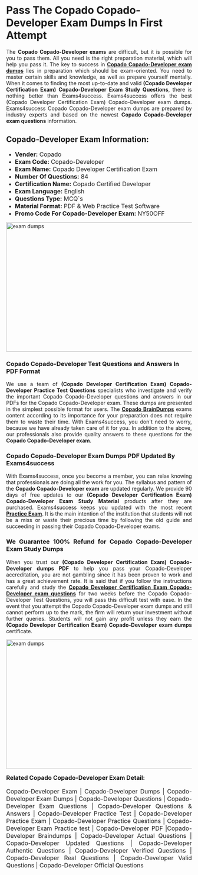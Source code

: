 <h1><strong><strong>Pass The Copado Copado-Developer Exam Dumps In First Attempt</strong></strong></h1> <p style="text-align:justify">The <strong>Copado Copado-Developer exams</strong> are difficult, but it is possible for you to pass them. All you need is the right preparation material, which will help you pass it. The key to success in <a href="https://www.exams4success.com/copado/copado-developer-pdf-exam-dumps"><strong>Copado Copado-Developer exam dumps</strong></a> lies in preparation which should be exam-oriented. You need to master certain skills and knowledge, as well as prepare yourself mentally. When it comes to finding the most up-to-date and valid <strong>(Copado Developer Certification Exam) Copado-Developer Exam Study Questions</strong>, there is nothing better than Exams4success. Exams4success offers the best (Copado Developer Certification Exam) Copado-Developer exam dumps. Exams4success Copado Copado-Developer exam dumps are prepared by industry experts and based on the newest <strong>Copado Copado-Developer exam questions</strong> information.</p> <h2><strong><strong>Copado-Developer Exam Information:</strong></strong></h2> <ul> <li><span style="font-size:16px"><strong>Vender:</strong> Copado</span></li> <li><span style="font-size:16px"><strong>Exam Code:</strong> Copado-Developer</span></li> <li><span style="font-size:16px"><strong>Exam Name:</strong> Copado Developer Certification Exam</span></li> <li><span style="font-size:16px"><strong>Number Of Questions:</strong> 84</span></li> <li><span style="font-size:16px"><strong>Certification Name:</strong> Copado Certified Developer</span></li> <li><span style="font-size:16px"><strong>Exam Language:</strong> English</span></li> <li><span style="font-size:16px"><strong>Questions Type:</strong> MCQ`s</span></li> <li><span style="font-size:16px"><strong>Material Format:</strong> PDF & Web Practice Test Software</span></li> <li><span style="font-size:16px"><strong>Promo Code For Copado-Developer Exam: </strong>NY50OFF</span></li> </ul> <p><a href="https://www.exams4success.com/copado/copado-developer-pdf-exam-dumps" rel="no-follow"><img alt="exam dumps" src="https://www.certcollections.com/uploads/content/infrist1.png" style="height:350px; width:750px" /></a></p> <h3><strong>Copado Copado-Developer Test Questions and Answers In PDF Format</strong></h3> <p style="text-align:justify">We use a team of <strong>(Copado Developer Certification Exam) Copado-Developer Practice Test Questions</strong> specialists who investigate and verify the important Copado Copado-Developer questions and answers in our PDFs for the Copado Copado-Developer exam. These dumps are presented in the simplest possible format for users. The <a href="https://www.exams4success.com/copado-exam-dumps"><strong>Copado BrainDumps</strong></a> exams content according to its importance for your preparation does not require them to waste their time. With Exams4success, you don't need to worry, because we have already taken care of it for you. In addition to the above, our professionals also provide quality answers to these questions for the<strong> Copado Copado-Developer exam</strong>.</p> <h3><strong> Copado Copado-Developer Exam Dumps PDF Updated By Exams4success</strong></h3> <p style="text-align:justify">With Exams4success, once you become a member, you can relax knowing that professionals are doing all the work for you. The syllabus and pattern of the <strong>Copado Copado-Developer exam </strong>are updated regularly. We provide 90 days of free updates to our <strong>(Copado Developer Certification Exam) Copado-Developer Exam Study Material</strong> products after they are purchased. Exams4success keeps you updated with the most recent <a href="https://www.exams4success.com/"><strong>Practice Exam</strong></a>. It is the main intention of the institution that students will not be a miss or waste their precious time by following the old guide and succeeding in passing their Copado Copado-Developer exams.</p> <h3 style="text-align:justify"><strong>We Guarantee 100% Refund for Copado Copado-Developer Exam Study Dumps</strong></h3> <p style="text-align:justify">When you trust our <strong>(Copado Developer Certification Exam) Copado-Developer dumps PDF</strong> to help you pass your Copado-Developer accreditation, you are not gambling since it has been proven to work and has a great achievement rate. It is said that if you follow the instructions carefully and study the <a href="https://www.exams4success.com/copado/copado-developer-pdf-exam-dumps"><strong>Copado Developer Certification Exam Copado-Developer exam questions</strong></a> for two weeks before the Copado Copado-Developer Test Questions, you will pass this difficult test with ease. In the event that you attempt the Copado Copado-Developer exam dumps and still cannot perform up to the mark, the firm will return your investment without further queries. Students will not gain any profit unless they earn the <strong>(Copado Developer Certification Exam) Copado-Developer exam dumps</strong> certificate.</p> <p style="text-align:justify"><a href="https://www.exams4success.com/copado/copado-developer-pdf-exam-dumps" rel="no-follow"><img alt="exam dumps" src="https://www.certcollections.com/uploads/content/free_demo1.png" style="height:350px; width:750px" /></a></p> <p style="text-align:justify"><span style="font-size:16px"><strong>Related Copado Copado-Developer Exam Detail:</strong></span><br /> <br /> <span style="font-size:16px">Copado-Developer Exam | Copado-Developer Dumps | Copado-Developer Exam Dumps | Copado-Developer Questions | Copado-Developer Exam Questions | Copado-Developer Questions & Answers | Copado-Developer Practice Test | Copado-Developer Practice Exam | Copado-Developer Practice Questions | Copado-Developer Exam Practice test | Copado-Developer PDF |Copado-Developer Braindumps | Copado-Developer Actual Questions | Copado-Developer Updated Questions | Copado-Developer Authentic Questions | Copado-Developer Verified Questions | Copado-Developer Real Questions | Copado-Developer Valid Questions | Copado-Developer Official Questions</span></p>
